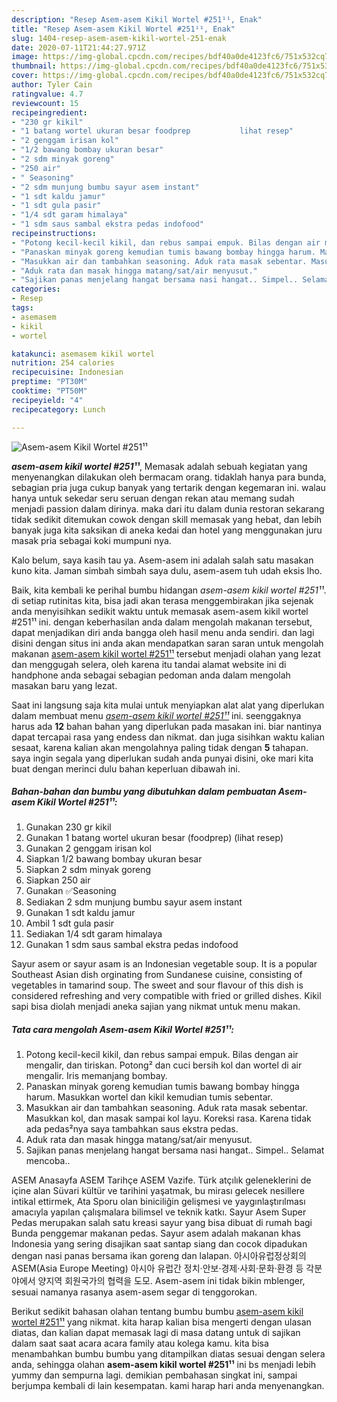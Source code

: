 ```yaml
---
description: "Resep Asem-asem Kikil Wortel #251¹¹, Enak"
title: "Resep Asem-asem Kikil Wortel #251¹¹, Enak"
slug: 1404-resep-asem-asem-kikil-wortel-251-enak
date: 2020-07-11T21:44:27.971Z
image: https://img-global.cpcdn.com/recipes/bdf40a0de4123fc6/751x532cq70/asem-asem-kikil-wortel-251-foto-resep-utama.jpg
thumbnail: https://img-global.cpcdn.com/recipes/bdf40a0de4123fc6/751x532cq70/asem-asem-kikil-wortel-251-foto-resep-utama.jpg
cover: https://img-global.cpcdn.com/recipes/bdf40a0de4123fc6/751x532cq70/asem-asem-kikil-wortel-251-foto-resep-utama.jpg
author: Tyler Cain
ratingvalue: 4.7
reviewcount: 15
recipeingredient:
- "230 gr kikil"
- "1 batang wortel ukuran besar foodprep           lihat resep"
- "2 genggam irisan kol"
- "1/2 bawang bombay ukuran besar"
- "2 sdm minyak goreng"
- "250 air"
- " Seasoning"
- "2 sdm munjung bumbu sayur asem instant"
- "1 sdt kaldu jamur"
- "1 sdt gula pasir"
- "1/4 sdt garam himalaya"
- "1 sdm saus sambal ekstra pedas indofood"
recipeinstructions:
- "Potong kecil-kecil kikil, dan rebus sampai empuk. Bilas dengan air mengalir, dan tiriskan. Potong² dan cuci bersih kol dan wortel di air mengalir. Iris memanjang bombay."
- "Panaskan minyak goreng kemudian tumis bawang bombay hingga harum. Masukkan wortel dan kikil kemudian tumis sebentar."
- "Masukkan air dan tambahkan seasoning. Aduk rata masak sebentar. Masukkan kol, dan masak sampai kol layu. Koreksi rasa. Karena tidak ada pedas²nya saya tambahkan saus ekstra pedas."
- "Aduk rata dan masak hingga matang/sat/air menyusut."
- "Sajikan panas menjelang hangat bersama nasi hangat.. Simpel.. Selamat mencoba.."
categories:
- Resep
tags:
- asemasem
- kikil
- wortel

katakunci: asemasem kikil wortel 
nutrition: 254 calories
recipecuisine: Indonesian
preptime: "PT30M"
cooktime: "PT50M"
recipeyield: "4"
recipecategory: Lunch

---
```



![Asem-asem Kikil Wortel #251¹¹](https://img-global.cpcdn.com/recipes/bdf40a0de4123fc6/751x532cq70/asem-asem-kikil-wortel-251-foto-resep-utama.jpg)

<b><i>asem-asem kikil wortel #251¹¹</i></b>, Memasak adalah sebuah kegiatan yang menyenangkan dilakukan oleh bermacam orang. tidaklah hanya para bunda, sebagian pria juga cukup banyak yang tertarik dengan kegemaran ini. walau hanya untuk sekedar seru seruan dengan rekan atau memang sudah menjadi passion dalam dirinya. maka dari itu dalam dunia restoran sekarang tidak sedikit ditemukan cowok dengan skill memasak yang hebat, dan lebih banyak juga kita saksikan di aneka kedai dan hotel yang menggunakan juru masak pria sebagai koki mumpuni nya.

Kalo belum, saya kasih tau ya. Asem-asem ini adalah salah satu masakan kuno kita. Jaman simbah simbah saya dulu, asem-asem tuh udah eksis lho.

Baik, kita kembali ke perihal bumbu hidangan <i>asem-asem kikil wortel #251¹¹</i>. di setiap rutinitas kita, bisa jadi akan terasa menggembirakan jika sejenak anda menyisihkan sedikit waktu untuk memasak asem-asem kikil wortel #251¹¹ ini. dengan keberhasilan anda dalam mengolah makanan tersebut, dapat menjadikan diri anda bangga oleh hasil menu anda sendiri. dan lagi disini dengan situs ini anda akan mendapatkan saran saran untuk mengolah makanan <u>asem-asem kikil wortel #251¹¹</u> tersebut menjadi olahan yang lezat dan menggugah selera, oleh karena itu tandai alamat website ini di handphone anda sebagai sebagian pedoman anda dalam mengolah masakan baru yang lezat.


Saat ini langsung saja kita mulai untuk menyiapkan alat alat yang diperlukan dalam membuat menu <u><i>asem-asem kikil wortel #251¹¹</i></u> ini. seenggaknya harus ada <b>12</b> bahan bahan yang diperlukan pada masakan ini. biar nantinya dapat tercapai rasa yang endess dan nikmat. dan juga sisihkan waktu kalian sesaat, karena kalian akan mengolahnya paling tidak dengan <b>5</b> tahapan. saya ingin segala yang diperlukan sudah anda punyai disini, oke mari kita buat dengan merinci dulu bahan keperluan dibawah ini.

<!--inarticleads1-->

##### Bahan-bahan dan bumbu yang dibutuhkan dalam pembuatan Asem-asem Kikil Wortel #251¹¹:

1. Gunakan 230 gr kikil
1. Gunakan 1 batang wortel ukuran besar (foodprep)           (lihat resep)
1. Gunakan 2 genggam irisan kol
1. Siapkan 1/2 bawang bombay ukuran besar
1. Siapkan 2 sdm minyak goreng
1. Siapkan 250 air
1. Gunakan  ✅Seasoning
1. Sediakan 2 sdm munjung bumbu sayur asem instant
1. Gunakan 1 sdt kaldu jamur
1. Ambil 1 sdt gula pasir
1. Sediakan 1/4 sdt garam himalaya
1. Gunakan 1 sdm saus sambal ekstra pedas indofood


Sayur asem or sayur asam is an Indonesian vegetable soup. It is a popular Southeast Asian dish orginating from Sundanese cuisine, consisting of vegetables in tamarind soup. The sweet and sour flavour of this dish is considered refreshing and very compatible with fried or grilled dishes. Kikil sapi bisa diolah menjadi aneka sajian yang nikmat untuk menu makan. 

<!--inarticleads2-->

##### Tata cara mengolah Asem-asem Kikil Wortel #251¹¹:

1. Potong kecil-kecil kikil, dan rebus sampai empuk. Bilas dengan air mengalir, dan tiriskan. Potong² dan cuci bersih kol dan wortel di air mengalir. Iris memanjang bombay.
1. Panaskan minyak goreng kemudian tumis bawang bombay hingga harum. Masukkan wortel dan kikil kemudian tumis sebentar.
1. Masukkan air dan tambahkan seasoning. Aduk rata masak sebentar. Masukkan kol, dan masak sampai kol layu. Koreksi rasa. Karena tidak ada pedas²nya saya tambahkan saus ekstra pedas.
1. Aduk rata dan masak hingga matang/sat/air menyusut.
1. Sajikan panas menjelang hangat bersama nasi hangat.. Simpel.. Selamat mencoba..


ASEM Anasayfa ASEM Tarihçe ASEM Vazife. Türk atçılık geleneklerini de içine alan Süvari kültür ve tarihini yaşatmak, bu mirası gelecek nesillere intikal ettirmek, Ata Sporu olan biniciliğin gelişmesi ve yaygınlaştırılması amacıyla yapılan çalışmalara bilimsel ve teknik katkı. Sayur Asem Super Pedas merupakan salah satu kreasi sayur yang bisa dibuat di rumah bagi Bunda penggemar makanan pedas. Sayur asem adalah makanan khas Indonesia yang sering disajikan saat santap siang dan cocok dipadukan dengan nasi panas bersama ikan goreng dan lalapan. 아시아유럽정상회의 ASEM(Asia Europe Meeting) 아시아 유럽간 정치·안보·경제·사회·문화·환경 등 각분야에서 양지역 회원국가의 협력을 도모. Asem-asem ini tidak bikin mblenger, sesuai namanya rasanya asem-asem segar di tenggorokan. 

Berikut sedikit bahasan olahan tentang bumbu bumbu <u>asem-asem kikil wortel #251¹¹</u> yang nikmat. kita harap kalian bisa mengerti dengan ulasan diatas, dan kalian dapat memasak lagi di masa datang untuk di sajikan dalam saat saat acara acara family atau kolega kamu. kita bisa menambahkan bumbu bumbu yang ditampilkan diatas sesuai dengan selera anda, sehingga olahan <b>asem-asem kikil wortel #251¹¹</b> ini bs menjadi lebih yummy dan sempurna lagi. demikian pembahasan singkat ini, sampai berjumpa kembali di lain kesempatan. kami harap hari anda menyenangkan.
